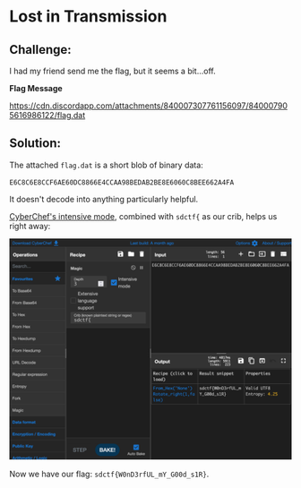 # Lost in Transmission

## Challenge:

I had my friend send me the flag, but it seems a bit...off.

**Flag Message**

https://cdn.discordapp.com/attachments/840007307761156097/840007905616986122/flag.dat

## Solution:

The attached `flag.dat` is a short blob of binary data:

```
E6C8C6E8CCF6AE60DC8866E4CCAA98BEDAB2BE8E6060C8BEE662A4FA
```

It doesn't decode into anything particularly helpful.

[CyberChef's intensive mode](https://gchq.github.io/CyberChef/#recipe=Magic(3,true,false,'sdctf%7B')&input=RTZDOEM2RThDQ0Y2QUU2MERDODg2NkU0Q0NBQTk4QkVEQUIyQkU4RTYwNjBDOEJFRTY2MkE0RkE), combined with `sdctf{` as our crib, helps us right away:

<img src="cyberchef.png" alt="Shifted" width="600">

Now we have our flag: `sdctf{W0nD3rfUL_mY_G00d_s1R}`.
